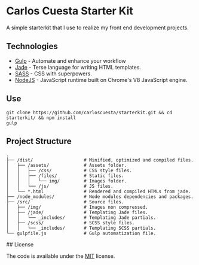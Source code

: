 # Carlos Cuesta Starter Kit

A simple starterkit that I use to realize my front end development projects. 

## Technologies 

- [Gulp](http://gulpjs.com) - Automate and enhance your workflow
- [Jade](http://jade-lang.com) - Terse language for writing HTML templates.
- [SASS](http://sass-lang.com) - CSS with superpowers.
- [NodeJS](https://nodejs.org) - JavaScript runtime built on Chrome's V8 JavaScript engine.

## Use 

```
git clone https://github.com/carloscuesta/starterkit.git && cd starterkit/ && npm install
gulp 
```

## Project Structure

```
.
├── /dist/                   # Minified, optimized and compiled files.
│   ├── /assets/             # Assets folder.
│   │   ├── /css/            # CSS style files.
│   │   ├── /files/          # Static files.
│   │   │   └── img/         # Images folder.
│   │   └── /js/             # JS files.
│   └── *.html               # Rendered and compiled HTMLs from jade.
├── /node_modules/           # Node modules dependencies and packages.
├── /src/                    # Source files.
│   ├── /img/                # Images non compressed.
│   ├── /jade/               # Templating Jade files.
│   │   └── _includes/       # Templating Jade partials.
│   ├── /scss/               # SCSS style files.
│   │   └── _includes/       # Templating SCSS partials.
└── gulpfile.js              # Gulp automatization file.
```

## License

The code is available under the [MIT](https://github.com/carloscuesta/starterkit/blob/master/LICENSE) license.